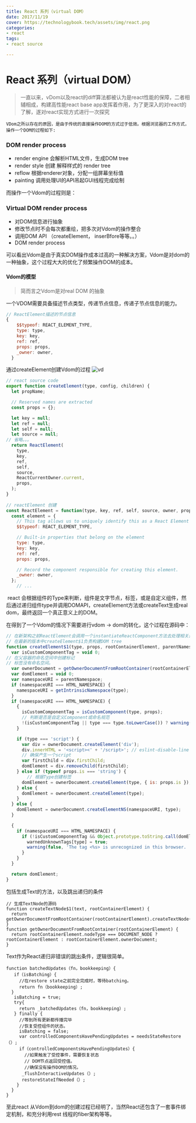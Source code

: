 ```yaml
---
title: React 系列（virtual DOM）
date: 2017/11/19
cover: https://technologybook.tech/assets/img/react.png
categories:
- react
tags: 
- react source

---
```


# React 系列（virtual DOM）

> 一直以来，vDom以及react的diff算法都被认为是react性能的保障，二者相辅相成，构建高性能react base app发挥着作用，为了更深入的对react的了解，遂对react实现方式进行一次探究

	VDom之所以存在的原因，是由于传统的直接操作DOM的方式过于低效。根据浏览器的工作方式，操作一个DOM的过程如下:

### DOM render process

+ render engine 会解析HTML文件，生成DOM tree
+ render style 创建 解释样式的 render tree
+ reflow 根据renderer对象，分配一组屏幕坐标值
+ painting 调用处理UI的API吊起GUI线程完成绘制

而操作一个Vdom的过程则是：

### Virtual DOM render process

+ 对DOM信息进行抽象
+ 修改节点时不会每次都重绘，把多次对Vdom的操作整合
+ 调用DOM API （createElement， inserBfore等等。。）
+ DOM render process

可以看出Vdom是由于真实DOM操作成本过高的一种解决方案，Vdom是对dom的一种抽象，这个过程大大的优化了频繁操作DOM的成本。

#### Vdom的模型

> 简而言之Vdom是对real DOM 的抽象

一个VDOM需要具备描述节点类型，传递节点信息，传递子节点信息的能力。

```javascript
// ReactElement描述的节点信息
{
    $$typeof: REACT_ELEMENT_TYPE,
    type: type,
    key: key,
    ref: ref,
    props: props,
    _owner: owner,
  }
```

通过createElement创建Vdom的过程
![vd](https://camo.githubusercontent.com/ad7c297c15083efd21c946cc23bd064a083d11be/68747470733a2f2f646f63732e676f6f676c652e636f6d2f64726177696e67732f642f31317567425477446b716e3670326e35466b7073317033456c70385a546f49527a587a764d344c4a4d5961552f7075623f773d35343326683d323239)

```javascript
// react source code 
export function createElement(type, config, children) {
  let propName;

  // Reserved names are extracted
  const props = {};

  let key = null;
  let ref = null;
  let self = null;
  let source = null;
// 省略。。。
  return ReactElement(
    type,
    key,
    ref,
    self,
    source,
    ReactCurrentOwner.current,
    props,
  );
}
    
// reactElement 创建
const ReactElement = function(type, key, ref, self, source, owner, props) {
  const element = {
    // This tag allows us to uniquely identify this as a React Element
    $$typeof: REACT_ELEMENT_TYPE,

    // Built-in properties that belong on the element
    type: type,
    key: key,
    ref: ref,
    props: props,

    // Record the component responsible for creating this element.
    _owner: owner,
  };
    // ...
```

​	react 会根据组件的Type来判断，组件是文字节点，标签，或是自定义组件，然后通过递归组件type并调用DOMAPI，createElement方法或createText生成real dom，最终返回一个真正意义上的DOM。

在得到了一个Vdom的情况下需要进行vdom -> dom的转化，这个过程在源码中：

```javascript
// 在新架构之前ReactElement会调用一个instantiateReactComponent方法去处理相关逻辑
// 在最新的版本中createElement$1负责构建DOM tree
function createElement$1(type, props, rootContainerElement, parentNamespace) {
  var isCustomComponentTag = void 0;
// 在父容器的命名空间中创建标记
// 标签没有命名空间。
  var ownerDocument = getOwnerDocumentFromRootContainer(rootContainerElement);
  var domElement = void 0;
  var namespaceURI = parentNamespace;
  if (namespaceURI === HTML_NAMESPACE) {
    namespaceURI = getIntrinsicNamespace(type);
  }
  if (namespaceURI === HTML_NAMESPACE) {
    {
      isCustomComponentTag = isCustomComponent(type, props);
      // 判断是否是自定义Component或命名规范 
      !(isCustomComponentTag || type === type.toLowerCase()) ? warning(false, '<%s /> is using incorrect casing. ' + 'Use PascalCase for React components, ' + 'or lowercase for HTML elements.', type) : void 0;
    }

    if (type === 'script') {
      var div = ownerDocument.createElement('div');
      div.innerHTML = '<script><' + '/script>'; // eslint-disable-line
      // 确保产生一个script
      var firstChild = div.firstChild;
      domElement = div.removeChild(firstChild);
    } else if (typeof props.is === 'string') {
        // 根据Type创建标签
      domElement = ownerDocument.createElement(type, { is: props.is });
    } else {
      domElement = ownerDocument.createElement(type);
    }
  } else {
    domElement = ownerDocument.createElementNS(namespaceURI, type);
  }

  {
    if (namespaceURI === HTML_NAMESPACE) {
      if (!isCustomComponentTag && Object.prototype.toString.call(domElement) === '[object HTMLUnknownElement]' && !Object.prototype.hasOwnProperty.call(warnedUnknownTags, type)) {
        warnedUnknownTags[type] = true;
        warning(false, 'The tag <%s> is unrecognized in this browser. ' + 'If you meant to render a React component, start its name with ' + 'an uppercase letter.', type);
      }
    }
  }

  return domElement;
}

```

包括生成Text的方法，以及跳出递归的条件

```
// 生成TextNode的源码
function createTextNode$1(text, rootContainerElement) {
  return getOwnerDocumentFromRootContainer(rootContainerElement).createTextNode(text);
}
function getOwnerDocumentFromRootContainer(rootContainerElement) {
  return rootContainerElement.nodeType === DOCUMENT_NODE ? rootContainerElement : rootContainerElement.ownerDocument;
}
```

Text作为React递归非错误的跳出条件，逻辑很简单。

```
function batchedUpdates（fn，bookkeeping）{
   if（isBatching）{
     //在restore state之前完全完成时，等待batching。
     return fn（bookkeeping）;
  }
   isBatching = true;
   try{
     return _batchedUpdates（fn，bookkeeping）;
   } finally {
     //等到所有更新都传播完毕
     //恢复受控组件的状态。
     isBatching = false;
     var controlledComponentsHavePendingUpdates = needsStateRestore（）;
     if（controlledComponentsHavePendingUpdates）{
       //如果触发了受控事件，需要恢复状态
       // DOM节点返回受控值。
       //确保没有操作DOM的情况。
      _flushInteractiveUpdates（）;
      restoreStateIfNeeded（）;
    }
  }
}
```

至此react 从Vdom到dom的创建过程已经明了，当然React还包含了一套事件绑定机制，和充分利用rest 线程的fiber架构等等。